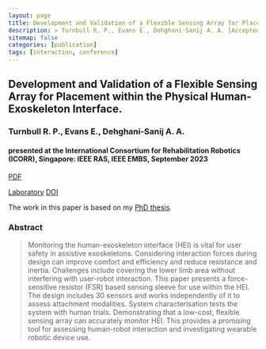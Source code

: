 ```yaml
---
layout: page
title: Development and Validation of a Flexible Sensing Array for Placement within the Physical Human-Exoskeleton Interface.
description: > Turnbull R. P., Evans E., Dehghani-Sanij A. A. [Accepted] 2023
sitemap: false
categories: [publication]
tags: [interaction, conference]
---
```


<h2> Development and Validation of a Flexible Sensing Array for Placement within the Physical Human-Exoskeleton Interface. </h2>

<h3> Turnbull R. P., Evans E., Dehghani-Sanij A. A. </h3>
<h4> presented at the International Consortium for Rehabilitation Robotics (ICORR), Singapore: IEEE RAS, IEEE EMBS, September 2023 </h4> 

<a class="btn btn-outline-primary my-1 mr-1" href="/project/true-rehab/">PDF</a>
<!--<a class="btn btn-outline-primary my-1 mr-1" href="/project/true-rehab/">Project</a>-->
<a class="btn btn-outline-primary my-1 mr-1" href="https://eps.leeds.ac.uk/mechanical-engineering-research-design-robotics-optimisation/doc/healthcare-mechatronics">Laboratory</a>
<a class="btn btn-outline-primary my-1 mr-1" href="https://ieeexplore.ieee.org/document/10304686">DOI</a>

The work in this paper is based on my [PhD thesis](https://rpturnbull.github.io/publications/2022-08-24-thesis/).

 <h3> Abstract </h3>
<blockquote>
 Monitoring the human-exoskeleton interface (HEI) is vital for user safety in assistive exoskeletons. Considering interaction forces during design can improve comfort and efficiency and reduce resistance and inertia. Challenges include covering the lower limb area without interfering with user-robot interaction. This paper presents a force-sensitive resistor (FSR) based sensing sleeve for use within the HEI. The design includes 30 sensors and works independently of it to assess attachment modalities. System characterisation tests the system with human trials. Demonstrating that a low-cost, flexible sensing array can accurately monitor HEI. This provides a promising tool for assessing human-robot interaction and investigating wearable robotic device use.

</blockquote>




